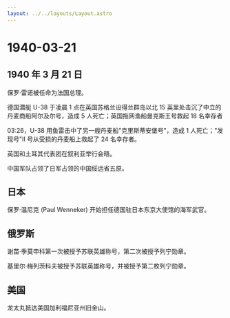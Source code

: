 ```yaml
---
layout: ../../layouts/Layout.astro
---
```


# 1940-03-21

## 1940 年 3 月 21 日

保罗·雷诺被任命为法国总理。

德国潜艇 U-38 于凌晨 1 点在英国苏格兰设得兰群岛以北 15
英里处击沉了中立的丹麦商船阿尔及尔号，造成 5
人死亡；英国拖网渔船曼克斯王号救起 18 名幸存者

03:26，U-38 用鱼雷击中了另一艘丹麦船"克里斯蒂安堡号"，造成 1
人死亡；"发现号"II 号从受损的丹麦船上救起了 24 名幸存者。

英国和土耳其代表团在叙利亚举行会晤。

中国军队占领了日军占领的中国绥远省五原。

## 日本

保罗·温尼克 (Paul Wenneker) 开始担任德国驻日本东京大使馆的海军武官。

## 俄罗斯

谢苗·季莫申科第一次被授予苏联英雄称号，第二次被授予列宁勋章。

基里尔·梅列茨科夫被授予苏联英雄称号，并被授予第二枚列宁勋章。

## 美国

龙太丸抵达美国加利福尼亚州旧金山。